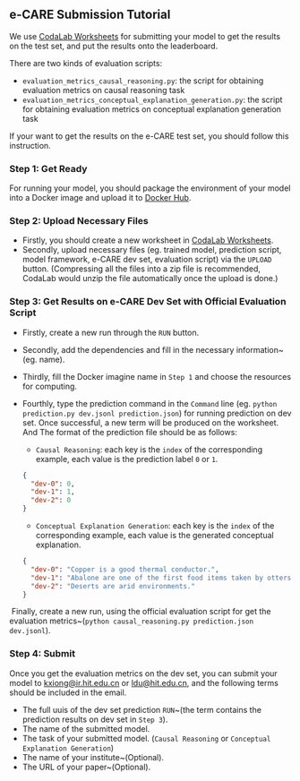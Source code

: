 ## e-CARE Submission Tutorial

We use [CodaLab Worksheets](http://worksheets.codalab.org/) for submitting your model to get the results on the test set, and put the results onto the leaderboard. 

There are two kinds of evaluation scripts:

* `evaluation_metrics_causal_reasoning.py`: the script for obtaining evaluation metrics on causal reasoning task
* `evaluation_metrics_conceptual_explanation_generation.py`: the script for obtaining evaluation metrics on conceptual explanation generation task

If your want to get the results on the e-CARE test set, you should follow this instruction.


### Step 1: Get Ready

For running your model, you should package the environment of your model into a Docker image and upload it to [Docker Hub](https://hub.docker.com/).



### Step 2: Upload Necessary Files

* Firstly, you should create a new worksheet in [CodaLab Worksheets](http://worksheets.codalab.org/).
* Secondly, upload necessary files (eg. trained model, prediction script, model framework, e-CARE dev set, evaluation script) via the `UPLOAD` button. (Compressing all the files into a zip file is recommended, CodaLab would unzip the file automatically once the upload is done.)



### Step 3: Get Results on e-CARE Dev Set with Official Evaluation Script

* Firstly, create a new run through the `RUN` button.

* Secondly, add the dependencies and fill in the necessary information~(eg. name).

* Thirdly, fill the Docker imagine name in `Step 1` and choose the resources for computing.

* Fourthly, type the prediction command in the `Command` line (eg. `python prediction.py dev.jsonl prediction.json`) for running prediction on dev set. Once successful, a new term will be produced on the worksheet.  And The format of the prediction file should be as follows:

  * `Causal Reasoning`: each key is the `index` of the corresponding example, each value is the prediction label `0` or `1`.

  ```json
  {
    "dev-0": 0,
    "dev-1": 1,
    "dev-2": 0
  }
  ```

  * `Conceptual Explanation Generation`: each key is the `index` of the corresponding example, each value is the generated conceptual explanation.

  ```json
  {
    "dev-0": "Copper is a good thermal conductor.",
    "dev-1": "Abalone are one of the first food items taken by otters as they move into new habitat.",
    "dev-2": "Deserts are arid environments."
  }
  ```

​		Finally, create a new run, using the official evaluation script for get the evaluation metrics~(`python causal_reasoning.py prediction.json dev.jsonl`).



### Step 4: Submit

Once you get the evaluation metrics on the dev set, you can submit your model to kxiong@ir.hit.edu.cn or ldu@hit.edu.cn, and the following terms should be included in the email.

* The full uuis of the dev set prediction `RUN`~(the term contains the prediction results on dev set in `Step 3`).
* The name of the submitted model.
* The task of your submitted model. (`Causal Reasoning` or `Conceptual Explanation Generation`)
* The name of your institute~(Optional).
* The URL of your paper~(Optional).

